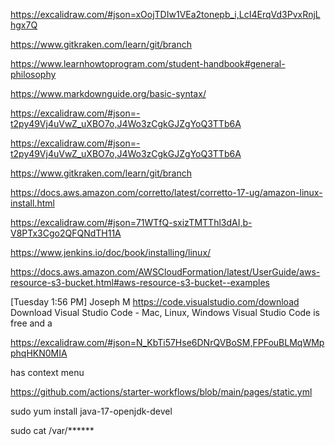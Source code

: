 https://excalidraw.com/#json=xOojTDIw1VEa2tonepb_i,LcI4ErqVd3PvxRnjLhgx7Q

https://www.gitkraken.com/learn/git/branch


https://www.learnhowtoprogram.com/student-handbook#general-philosophy


https://www.markdownguide.org/basic-syntax/


https://excalidraw.com/#json=-t2py49Vj4uVwZ_uXBO7o,J4Wo3zCgkGJZgYoQ3TTb6A

https://excalidraw.com/#json=-t2py49Vj4uVwZ_uXBO7o,J4Wo3zCgkGJZgYoQ3TTb6A


https://www.gitkraken.com/learn/git/branch


https://docs.aws.amazon.com/corretto/latest/corretto-17-ug/amazon-linux-install.html


https://excalidraw.com/#json=71WTfQ-sxizTMTThl3dAI,b-V8PTx3Cgo2QFQNdTH11A


https://www.jenkins.io/doc/book/installing/linux/


https://docs.aws.amazon.com/AWSCloudFormation/latest/UserGuide/aws-resource-s3-bucket.html#aws-resource-s3-bucket--examples


[Tuesday 1:56 PM] Joseph M
https://code.visualstudio.com/download
Download Visual Studio Code - Mac, Linux, Windows
Visual Studio Code is free and a

https://excalidraw.com/#json=N_KbTi57Hse6DNrQVBoSM,FPFouBLMqWMpphqHKN0MIA

has context menu


https://github.com/actions/starter-workflows/blob/main/pages/static.yml


sudo yum install java-17-openjdk-devel

sudo cat /var/******
